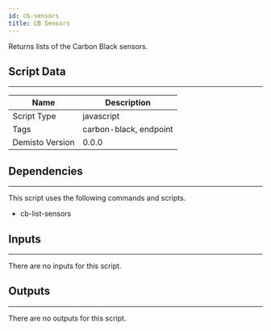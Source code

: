 ```yaml
---
id: cb-sensors
title: CB Sensors
---
```


Returns lists of the Carbon Black sensors.

## Script Data
---

| **Name** | **Description** |
| --- | --- |
| Script Type | javascript |
| Tags | carbon-black, endpoint |
| Demisto Version | 0.0.0 |

## Dependencies
---
This script uses the following commands and scripts.
* cb-list-sensors

## Inputs
---
There are no inputs for this script.

## Outputs
---
There are no outputs for this script.
